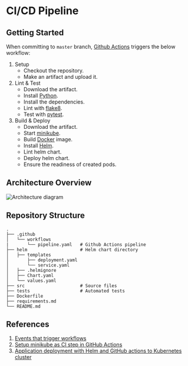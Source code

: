 # CI/CD Pipeline
## Getting Started
When committing to `master` branch, [Github Actions](https://github.com/features/actions) triggers the below workflow:

1. Setup 
    * Checkout the repository.
    * Make an artifact and upload it.
1. Lint & Test
    * Download the artifact.
    * Install [Python](https://www.python.org/).
    * Install the dependencies.
    * Lint with [flake8](https://github.com/PyCQA/flake8).
    * Test with [pytest](https://docs.pytest.org/en/7.1.x/).
1. Build & Deploy
    * Download the artifact.
    * Start [minikube](https://minikube.sigs.k8s.io/docs/).
    * Build [Docker](https://www.docker.com/) image.
    * Install [Helm](https://helm.sh/).
    * Lint helm chart.
    * Deploy helm chart.
    * Ensure the readiness of created pods.

## Architecture Overview
![Architecture diagram](https://i.imgur.com/9VoVdDv.png)

## Repository Structure
    .
    ├── .github
    │   └── workflows
    |       └── pipeline.yaml   # Github Actions pipeline 
    ├── helm                    # Helm chart directory
    │   ├── templates
    │       ├── deployment.yaml
    │       └── service.yaml
    │   ├── .helmignore
    │   ├── Chart.yaml
    │   └── values.yaml
    ├── src                     # Source files
    ├── tests                   # Automated tests
    ├── Dockerfile
    ├── requirements.md
    └── README.md

## References
1. [Events that trigger workflows](https://docs.github.com/en/actions/using-workflows/events-that-trigger-workflows)
1. [Setup minikube as CI step in GitHub Actions](https://minikube.sigs.k8s.io/docs/tutorials/setup_minikube_in_github_actions/)
1. [Application deployment with Helm and GitHub actions to Kubernetes cluster](http://www.inanzzz.com/index.php/post/879p/application-deployment-with-helm-and-github-actions-to-kubernetes-cluster)
